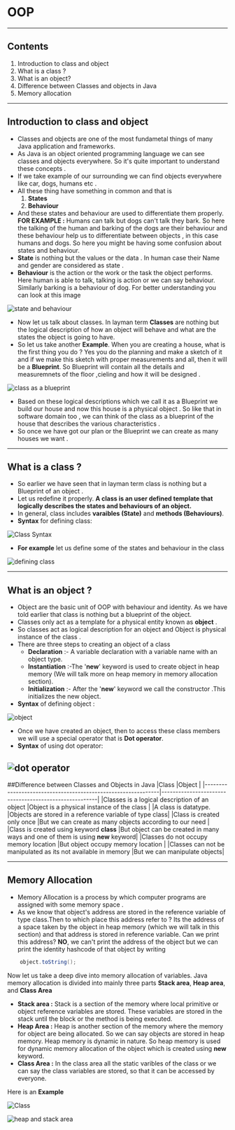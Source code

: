 # OOP
------------
## Contents
1. Introduction to class and object 
2. What is a class ?
3. What is an object?
4. Difference between Classes and objects in Java
5. Memory allocation 
 
-------------
## Introduction to class and object 
- Classes and objects are one of the most fundametal things of many Java application and frameworks. 
- As Java is an object oriented programming language we can see classes and objects everywhere. So it's quite important to understand these concepts .
- If we take example of our surrounding we can find objects everywhere like car, dogs, humans etc .
- All these thing have something in common and that is 
    1. **States**
    2. **Behaviour**
- And these states and behaviour are used to differentiate them properly.   
    **FOR EXAMPLE :**
    Humans can talk but dogs can't talk they bark. So here the talking of the human and barking of the dogs are their behaviour and these behaviour help us to differentiate between objects , in this case humans and dogs. So here you might be having some confusion about states and behaviour. 
- **State** is nothing but the values or the data . In human case their Name and gender are considered as state .
- **Behaviour** is the action or the work or the task the object performs. Here human is able to talk, talking is action or we can say behaviour. Similarly barking is a behaviour of dog. For better understanding you can look at this image 
<!-- Image stating the difference between states and behaviour -->
![state and behaviour](https://github.com/amitx007/winter-of-contributing/blob/Java/Java/Fundamentals/Assets/IMG1.jpg)
- Now let us talk about classes. In layman term **Classes** are nothing but the logical description of how an object will behave and what are the states the object is going to have.
- So let us take another **Example**. When you are creating a house, what is the first thing you do ? Yes you do the planning and make a sketch of it and if we make this sketch  with proper measurements and all, then it will be a **Blueprint**. So Blueprint will contain all the details and measuremnets of the floor ,cieling and how it will be designed .
<!-- Image of a house (blueprint) -->
![class as a blueprint](https://github.com/amitx007/winter-of-contributing/blob/Java/Java/Fundamentals/Assets/IMG2.jpg)
- Based on these logical descriptions which we call it as a Blueprint we build our house and now this house is a physical object . So like that in software domain too , we can think of the class as a blueprint of the house that describes the various characteristics .
- So once we have got our plan or the Blueprint we can create as many houses we want .
-------
## What is a class ?
- So earlier we have seen that in layman term class is nothing but a Blueprint of an object .
- Let us redefine it properly. **A class is an user defined template that logically describes the states and behaviours of an object.**
- In general, class includes **varaibles (State)** and **methods (Behaviours)**.
- **Syntax** for defining class: 
<!-- class Syntax -->
![Class Syntax](https://github.com/amitx007/winter-of-contributing/blob/Java/Java/Fundamentals/Assets/classSyntax.jpg)

- **For example** let us define some of the states and behaviour in the class
<!-- defining class  -->
![defining class](https://github.com/amitx007/winter-of-contributing/blob/Java/Java/Fundamentals/Assets/class.jpg)
<!-- Image of the states and behaviour -->
----------
## What is an object ?
- Object are the basic unit of OOP with behaviour and identity. As we have told earlier that class is nothing but a blueprint of the object.
- Classes only act as a template for a physical entity known as **object** .
- So classes act as logical description for an object and Object is physical instance of the class .
- There are three steps to creating an object of a class 
    - **Declaration** :- A variable declaration with a variable name with an object type.
    - **Instantiation** :-The '**new**' keyword is used to create object in heap memory (We will talk more on heap memory in memory allocation section).
    - **Initialization** :- After the '**new**' keyword we call the constructor .This initializes the new object.
- **Syntax** of defining object : 
<!-- Syntax of creating object -->
![object](https://github.com/amitx007/winter-of-contributing/blob/Java/Java/Fundamentals/Assets/objectsyntax.jpg)

- Once we have created an object, then to access these class members we will use a special operator that is **Dot operator**.
- **Syntax** of using dot operator:
 <!-- Dot operator  -->
![dot operator](https://github.com/amitx007/winter-of-contributing/blob/Java/Java/Fundamentals/Assets/dotoperator.jpg)
----------
##Difference between Classes and Objects in Java
|Class                                                         |Object                                                 |
|--------------------------------------------------------------|-------------------------------------------------------|
|Classes is a logical description of an object                 |Object is a physical instance of the class             |
|A class is datatype.                                          |Objects are stored in a reference variable of type class|
|Class is created only once                                    |But we can create as many objects according to our need |
|Class is created using keyword **class**                     |But object can be created in many ways and one of them is using **new**          keyword| 
|Classes do not occupy memory location                         |But object occupy memory location  |
|Classes can not be manipulated as its not available in memory |But we can manipulate objects|

-----------
## Memory Allocation
- Memory Allocation is a process by which computer programs are assigned with some memory space .
- As we know that object's address are stored in the reference variable of type class.Then to which place this address refer to ? Its the address of a space taken by the object in heap memory (which we will talk in this section) and that address is stored in reference variable. Can we print this address? **NO**, we can't print the address of the object but we can print the identity hashcode of that object by writing 
```Java
    object.toString();
```
Now let us take a deep dive into memory allocation of variables. Java memory allocation is divided into mainly three parts **Stack area**, **Heap area**, and **Class Area**
- **Stack area :** Stack is a section of the memory where local primitive or object reference variables are stored. These variables are stored in the stack until the block or the method is being executed.
- **Heap Area :** Heap is another section of the memory where the memory for object are being allocated. So we can say objects are stored in heap memory. Heap memory is dynamic in nature. So heap memory is used for dynamic memory allocation of the object which is created using **new** keyword.
- **Class Area :** In the class area all the static varibles of the class or we can say the class variables are stored, so that it can be accessed by everyone.

Here is an **Example**
<!-- Example of heap and stack -->
![Class](https://github.com/amitx007/winter-of-contributing/blob/Java/Java/Fundamentals/Assets/code.jpg)
<!-- heap and stack area -->
![heap and stack area](https://github.com/amitx007/winter-of-contributing/blob/Java/Java/Fundamentals/Assets/heapAndStack.JPG)